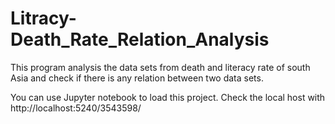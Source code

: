 # Litracy-Death_Rate_Relation_Analysis
This program analysis the data sets from death and literacy rate of south Asia and check if there is any relation between two data sets.

You can use Jupyter notebook to load this project. Check the local host with http://localhost:5240/3543598/
